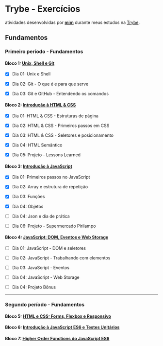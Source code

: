 # Trybe - Exercícios

atividades desenvolvidas por __[mim](https://www.linkedin.com/in/ludmilactimoteo/)__ durante meus estudos na [Trybe](https://www.betrybe.com/).

## Fundamentos

### Primeiro período - Fundamentos
#### Bloco 1: [Unix, Shell e Git](https://github.com/Ludmilact/trybe-exercicios/tree/main/fundamentos/secao-1-unix-shell-git)

- [x] Dia 01: Unix e Shell

- [x] Dia 02: Git - O que é e para que serve

- [x] Dia 03: Git e GitHub -  Entendendo os comandos

#### Bloco 2: [Introdução à HTML & CSS](https://github.com/Ludmilact/trybe-exercicios/tree/main/fundamentos/secao-2-introducao-html-css)
- [x] Dia 01: HTML & CSS - Estruturas de página

- [x] Dia 02: HTML & CSS - Primeiros passos em CSS

- [x] Dia 03: HTML & CSS - Seletores e posicionamento

- [x] Dia 04: HTML Semântico

- [x] Dia 05: Projeto - Lessons Learned

#### Bloco 3: [Introdução à JavaScript](https://github.com/Ludmilact/trybe-exercicios/tree/main/fundamentos/secao-3-introducao-javaScript)
- [X] Dia 01: Primeiros passos no JavaScript

- [X] Dia 02: Array e estrutura de repetição

- [X] Dia 03: Funções

- [X] Dia 04: Objetos

- [ ] Dia 04: Json e dia de prática

- [ ] Dia 06: Projeto - Supermercado Pirilampo

#### Bloco 4: [JavaScript: DOM, Eventos e Web Storage]()

- [ ] Dia 01: JavaScript - DOM e seletores

- [ ] Dia 02: JavaScript - Trabalhando com elementos

- [ ] Dia 03: JavaScript - Eventos

- [ ] Dia 04: JavaScript - Web Storage

- [ ] Dia 04: Projeto Bônus
-------

### Segundo período - Fundamentos

#### Bloco 5: [HTML e CSS: Forms, Flexbox e Responsivo]()

#### Bloco 6: [Introdução à JavaScript ES6 e Testes Unitários]()

#### Bloco 7: [Higher Order Functions do JavaScript ES6]()